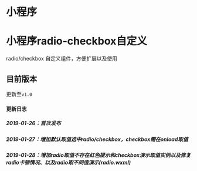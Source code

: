 小程序
====
# 小程序radio-checkbox自定义
radio/checkbox 自定义组件，方便扩展以及使用  

## 目前版本
更新至`v1.0`

#### 更新日志
##### 2019-01-26：首次发布
##### 2019-01-27：增加默认取值选中radio/checkbox，checkbox需在onload取值
##### 2019-01-28：增加radio取值不存在红色提示和checkbox演示取值实例以及修复radio卡顿情况、以及radio取不同值演示(radio.wxml)

